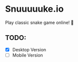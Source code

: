 # Snuuuuuke.io

Play classic snake game online! :snake:

## TODO:
- [x] Desktop Version 
- [ ] Mobile Version
